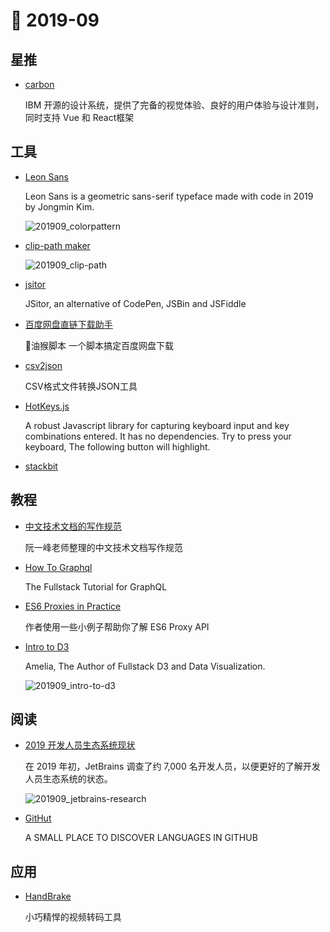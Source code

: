 # 📖 2019-09

## 星推

- [carbon](https://github.com/carbon-design-system/carbon)

    IBM 开源的设计系统，提供了完备的视觉体验、良好的用户体验与设计准则，同时支持 Vue 和 React框架

## 工具

- [Leon Sans](https://github.com/cmiscm/leonsans)

    Leon Sans is a geometric sans-serif typeface made with code in 2019 by Jongmin Kim.

    ![201909_colorpattern](http://xlbd.me/content/images/2019/09/201909_colorpattern.gif)

- [clip-path maker](https://bennettfeely.com/clippy/)

    ![201909_clip-path](http://xlbd.me/content/images/2019/09/201909_clip-path.jpg)

- [jsitor](https://jsitor.com/)

    JSitor, an alternative of CodePen, JSBin and JSFiddle

- [百度网盘直链下载助手](https://www.baiduyun.wiki/)

    🖖油猴脚本 一个脚本搞定百度网盘下载

- [csv2json](https://www.csvjson.com/csv2json)

    CSV格式文件转换JSON工具

- [HotKeys.js](https://wangchujiang.com/hotkeys/)

    A robust Javascript library for capturing keyboard input and key combinations entered. It has no dependencies. Try to press your keyboard, The following button will highlight.

- [stackbit](https://www.stackbit.com/)

## 教程

- [中文技术文档的写作规范](https://github.com/ruanyf/document-style-guide)

    阮一峰老师整理的中文技术文档写作规范

- [How To Graphql](https://github.com/howtographql/howtographql)

    The Fullstack Tutorial for GraphQL

- [ES6 Proxies in Practice](http://www.zsoltnagy.eu/es6-proxies-in-practice/)

    作者使用一些小例子帮助你了解 ES6 Proxy API

- [Intro to D3](https://wattenberger.com/blog/d3#intro)

    Amelia, The Author of Fullstack D3 and Data Visualization.

    ![201909_intro-to-d3](http://xlbd.me/content/images/2019/09/201909_intro-to-d3.jpg)

## 阅读

- [2019 开发人员生态系统现状](https://www.jetbrains.com/zh-cn/lp/devecosystem-2019/)

    在 2019 年初，JetBrains 调查了约 7,000 名开发人员，以便更好的了解开发人员生态系统的状态。

    ![201909_jetbrains-research](http://xlbd.me/content/images/2019/09/201909_jetbrains-research.jpg)

- [GitHut](https://githut.info/)

    A SMALL PLACE TO DISCOVER LANGUAGES IN GITHUB

## 应用

- [HandBrake](https://handbrake.fr/)

    小巧精悍的视频转码工具

